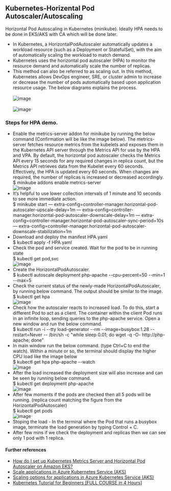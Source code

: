 ## Kubernetes-Horizental Pod Autoscaler/Autoscaling
Horizontal Pod Autoscaling in Kubernetes (minikube). Ideally HPA needs to be done in EKS/AKS with CA which will be done later. <br/>
* In Kubernetes, a HorizontalPodAutoscaler automatically updates a workload resource (such as a Deployment or StatefulSet), with the aim of automatically scaling the workload to match demand. <br/>
* Kubernetes uses the horizontal pod autoscaler (HPA) to monitor the resource demand and automatically scale the number of replicas. <br/>
* This method can also be referred to as scaling out. In this method, Kubernetes allows DevOps engineer, SRE, or cluster admin to increase or decrease the number of pods automatically based upon application resource usage. The below diagrams explains the process.<br/><br/>
![image](https://user-images.githubusercontent.com/92582005/204075069-1855a129-bf24-4bb8-8b99-5d0b4b6b06c3.png) <br/><br/>
![image](https://user-images.githubusercontent.com/92582005/204074904-19404232-0f72-4c9a-a9bf-4e291ff56670.png) <br/>
### Steps for HPA demo. <br/>
* Enable the metrics-server addon for minikube by running the below command (Confirmation will be like the image below). The metrics-server fetches resource metrics from the kubelets and exposes them in the Kubernetes API server through the Metrics API for use by the HPA and VPA. By default, the horizontal pod autoscaler checks the Metrics API every 15 seconds for any required changes in replica count, but the Metrics API retrieves data from the Kubelet every 60 seconds. Effectively, the HPA is updated every 60 seconds. When changes are required, the number of replicas is increased or decreased accordingly. <br/>
  $ minikube addons enable metrics-server <br/>
  ![image](https://user-images.githubusercontent.com/92582005/204088470-c04815e8-b5b9-48b1-ba8d-f7d70258f3e4.png) <br/>
* It’s helpful to use lower collection intervals of 1 minute and 10 seconds to see more immediate action.<br/>
  $ minikube start — extra-config=controller-manager.horizontal-pod-autoscaler-upscale-delay=1m — extra-config=controller-manager.horizontal-pod-autoscaler-downscale-delay=1m — extra-config=controller-manager.horizontal-pod-autoscaler-sync-period=10s — extra-config=controller-manager.horizontal-pod-autoscaler-downscale-stabilization=1m <br/>
* Download and deploy the manifest HPA.yaml <br/>
  $ kubectl apply -f HPA.yaml <br/>
* Check the pod and service created. Wait for the pod to be in running state <br/>
  $ kubectl get pod,svc <br/>
  ![image](https://user-images.githubusercontent.com/92582005/204087144-6d7b705c-0556-47c1-8ff0-fd07ab3fd609.png) <br/>
* Create the HorizontalPodAutoscaler. <br/>
  $ kubectl autoscale deployment php-apache --cpu-percent=50 --min=1 --max=5 <br/>
* Check the current status of the newly-made HorizontalPodAutoscaler, by running below command. The output should be similar to the image. <br/>
  $ kubectl get hpa <br/>
  ![image](https://user-images.githubusercontent.com/92582005/204087417-9d3dd80f-2fc6-460c-881c-8649ee43bc19.png) <br/>
* Check how the autoscaler reacts to increased load. To do this, start a different Pod to act as a client. The container within the client Pod runs in an infinite loop, sending queries to the php-apache service. Open a new window and run the below command. <br/>
  $ kubectl run -i --tty load-generator --rm --image=busybox:1.28 --restart=Never -- /bin/sh -c "while sleep 0.01; do wget -q -O- http://php-apache; done" <br/>
* In main window run the below command. (type Ctrl+C to end the watch). Within a minute or so, the terminal should display the higher CPU load like the image below<br/>
  $ kubectl get hpa php-apache --watch <br/>
  ![image](https://user-images.githubusercontent.com/92582005/204087674-17e8a7d3-0492-4b44-ad98-0bb65ee2b7ab.png) <br/>
* After the load increased the deployment size will also increase and can be seen by running below command.<br/>
  $ kubectl get deployment php-apache <br/>
  ![image](https://user-images.githubusercontent.com/92582005/204087790-fbc727b5-6829-4494-a369-27349ee33b20.png) <br/>
* After few moments if the pods are checked then all 5 pods will be running. (replica count matching the figure from the HorizontalPodAutoscaler) <br/>
  $ kubectl get pods <br/>
  ![image](https://user-images.githubusercontent.com/92582005/204087844-804a1d9b-d455-4462-8faa-c82a85178f67.png) <br/>
* Stoping the load - In the terminal where the Pod that runs a busybox image, terminate the load generation by typing Control + C. <br/>
* After few mins if we check the deployment and replicas then we can see only 1 pod with 1 replica.
  
 #### Further references<br/>
* [How do I set up Kubernetes Metrics Server and Horizontal Pod Autoscaler on Amazon EKS?](https://aws.amazon.com/premiumsupport/knowledge-center/eks-metrics-server-pod-autoscaler/)<br/>
* [Scale applications in Azure Kubernetes Service (AKS)](https://learn.microsoft.com/en-us/azure/aks/tutorial-kubernetes-scale?tabs=azure-cli)<br/>
* [Scaling options for applications in Azure Kubernetes Service (AKS)](https://learn.microsoft.com/en-us/azure/aks/concepts-scale)<br/>
* [Kubernetes Tutorial for Beginners [FULL COURSE in 4 Hours]](https://www.youtube.com/watch?v=X48VuDVv0do)<br/>
